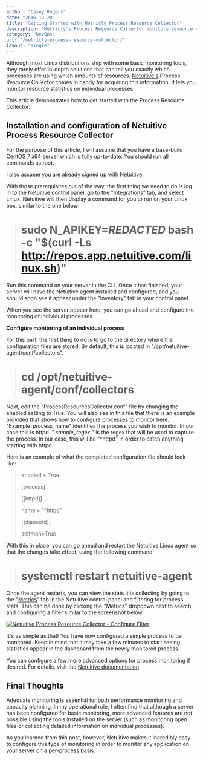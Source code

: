 ```yaml
---
author: "Casey Rogers"
date: "2016-12-28"
title: "Getting Started with Metricly Process Resource Collector"
description: "Metricly’s Process Resource Collector monitors resource statistics on individual processes (determining which processes are using the most resources)."
category: "DevOps"
url: "/metricly-process-resource-collector/"
layout: "single"
---
```

Although most Linux distributions ship with some basic monitoring tools, they rarely offer in-depth solutions that can tell you exactly which processes are using which amounts of resources. [Netuitive's](/product) Process Resource Collector comes in handy for acquiring this information. It lets you monitor resource statistics on individual processes.

This article demonstrates how to get started with the Process Resource Collector.

Installation and configuration of Netuitive Process Resource Collector
----------------------------------------------------------------------

For the purpose of this article, I will assume that you have a base-build CentOS 7 x64 server which is fully up-to-date. You should run all commands as root.

I also assume you are already [signed up](/signup) with Netuitive.

With those prerequisites out of the way, the first thing we need to do is log in to the Netuitive control panel, go to the "[Integrations](https://docs.metricly.com/integrations/)" tab, and select Linux. Netuitive will then display a command for you to run on your Linux box, similar to the one below:

> # sudo N_APIKEY=***REDACTED*** bash -c "$(curl -Ls http://repos.app.netuitive.com/linux.sh)"

Run this command on your server in the CLI. Once it has finished, your server will have the Netuitive agent installed and configured, and you should soon see it appear under the "Inventory" tab in your control panel.

When you see the server appear here, you can go ahead and configure the monitoring of individual processes.

**Configure monitoring of an individual process**

For this part, the first thing to do is to go to the directory where the configuration files are stored. By default, this is located in "/opt/netuitive-agent/conf/collectors".

> # cd /opt/netuitive-agent/conf/collectors

Next, edit the "ProcessResourcesCollector.conf" file by changing the enabled setting to True. You will also see in this file that there is an example provided that shows how to configure processes to monitor here. "Example_process_name" identifies the process you wish to monitor. In our case this is httpd. ".*sample_regex.*" is the regex that will be used to capture the process. In our case, this will be "^httpd" in order to catch anything starting with httpd.

Here is an example of what the completed configuration file should look like:

> enabled = True
>
> [process]
>
> [[httpd]]
>
> name = "^httpd"
>
> [[diamond]]
>
> selfmon=True

With this in place, you can go ahead and restart the Netuitive Linux agent so that the changes take effect, using the following command:

> # systemctl restart netuitive-agent

Once the agent restarts, you can view the stats it is collecting by going to the "[Metrics](https://help.netuitive.com/Content/Metrics/metrics_page.htm)" tab in the Netuitive control panel and filtering for process stats. This can be done by clicking the "Metrics" dropdown next to search, and configuring a filter similar to the screenshot below.

[![Netuitive Process Resource Collector - Configure Filter](https://s3-us-west-2.amazonaws.com/com-netuitive-app-usw2-public/wp-content/uploads/2017/07/Process-Resource-Collector-Configure-Filter-1024x512.png)](https://s3-us-west-2.amazonaws.com/com-netuitive-app-usw2-public/wp-content/uploads/2017/07/Process-Resource-Collector-Configure-Filter.png)

It's as simple as that! You have now configured a simple process to be monitored. Keep in mind that it may take a few minutes to start seeing statistics appear in the dashboard from the newly monitored process.

You can configure a few more advanced options for process monitoring if desired. For details, visit the [Netuitive documentation](https://help.netuitive.com/Content/Datasources/Netuitive/process_resources_collector.htm).

Final Thoughts
--------------

Adequate monitoring is essential for both performance monitoring and capacity planning. In my operational role, I often find that although a server has been configured for basic monitoring, more advanced features are not possible using the tools installed on the server (such as monitoring open files or collecting detailed information on individual processes).

As you learned from this post, however, Netuitive makes it incredibly easy to configure this type of monitoring in order to monitor any application on your server on a per-process basis.
